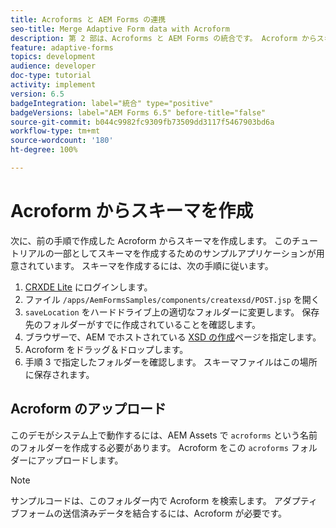 ```yaml
---
title: Acroforms と AEM Forms の連携
seo-title: Merge Adaptive Form data with Acroform
description: 第 2 部は、Acroforms と AEM Forms の統合です。 Acroform からスキーマを作成します。
feature: adaptive-forms
topics: development
audience: developer
doc-type: tutorial
activity: implement
version: 6.5
badgeIntegration: label="統合" type="positive"
badgeVersions: label="AEM Forms 6.5" before-title="false"
source-git-commit: b044c9982fc9309fb73509dd3117f5467903bd6a
workflow-type: tm+mt
source-wordcount: '180'
ht-degree: 100%

---
```



# Acroform からスキーマを作成

次に、前の手順で作成した Acroform からスキーマを作成します。 このチュートリアルの一部としてスキーマを作成するためのサンプルアプリケーションが用意されています。 スキーマを作成するには、次の手順に従います。

1. [CRXDE Lite](http://localhost:4502/crx/de) にログインします。
2. ファイル `/apps/AemFormsSamples/components/createxsd/POST.jsp` を開く
3. `saveLocation` をハードドライブ上の適切なフォルダーに変更します。 保存先のフォルダーがすでに作成されていることを確認します。
4. ブラウザーで、AEM でホストされている [XSD の作成](http://localhost:4502/content/DocumentServices/CreateXsd.html)ページを指定します。
5. Acroform をドラッグ＆ドロップします。
6. 手順 3 で指定したフォルダーを確認します。 スキーマファイルはこの場所に保存されます。

## Acroform のアップロード

このデモがシステム上で動作するには、AEM Assets で `acroforms` という名前のフォルダーを作成する必要があります。 Acroform をこの `acroforms` フォルダーにアップロードします。

>[!NOTE]
>
>サンプルコードは、このフォルダー内で Acroform を検索します。 アダプティブフォームの送信済みデータを結合するには、Acroform が必要です。
